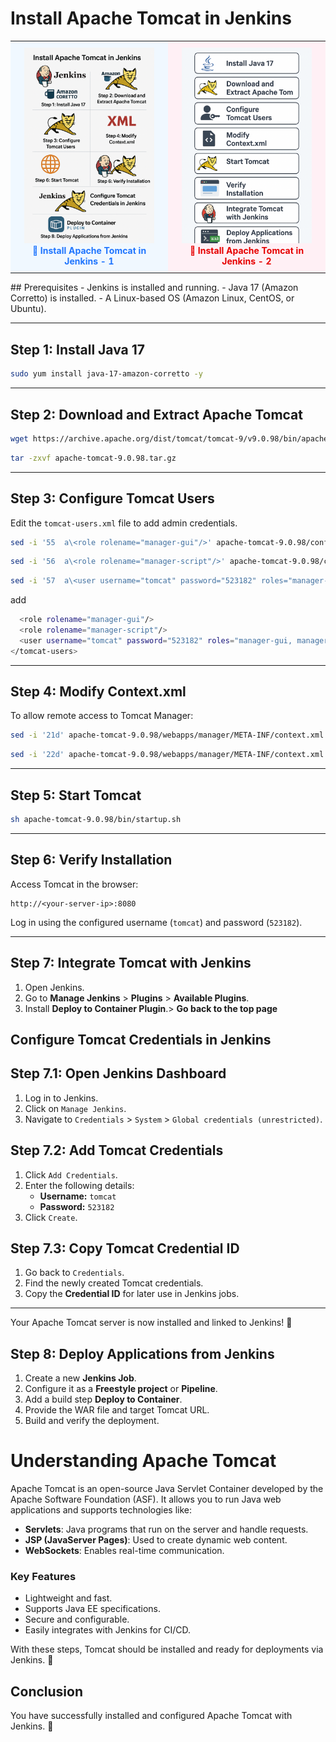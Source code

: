 # Install Apache Tomcat in Jenkins
<table>
  <tr>
    <td align="center" style="background-color:#f0f8ff; padding:10px;">
      <img src="https://github.com/arumullayaswanth/Devops-Software-Installation-Project/blob/d08f8ca936c18e489df753fc012e18adf80d8568/Pictures/Install%20Apache%20Tomcat%20in%20Jenkins-1.png" width="90%">
      <br><b style="color:#1f75fe;">🔵 Install Apache Tomcat in Jenkins - 1</b>
    </td>
    <td align="center" style="background-color:#fff0f5; padding:10px;">
      <img src="https://github.com/arumullayaswanth/Devops-Software-Installation-Project/blob/d08f8ca936c18e489df753fc012e18adf80d8568/Pictures/Install%20Apache%20Tomcat%20in%20Jenkins-2.png" width="90%">
      <br><b style="color:#e60000;">🔴 Install Apache Tomcat in Jenkins - 2</b>
    </td>
  </tr>
</table>
## Prerequisites
- Jenkins is installed and running.
- Java 17 (Amazon Corretto) is installed.
- A Linux-based OS (Amazon Linux, CentOS, or Ubuntu).

---

## Step 1: Install Java 17
```sh
sudo yum install java-17-amazon-corretto -y
```

---

## Step 2: Download and Extract Apache Tomcat
```sh
wget https://archive.apache.org/dist/tomcat/tomcat-9/v9.0.98/bin/apache-tomcat-9.0.98.tar.gz
```
```sh
tar -zxvf apache-tomcat-9.0.98.tar.gz
```

---

## Step 3: Configure Tomcat Users
Edit the `tomcat-users.xml` file to add admin credentials.
```sh
sed -i '55  a\<role rolename="manager-gui"/>' apache-tomcat-9.0.98/conf/tomcat-users.xml
```
```sh
sed -i '56  a\<role rolename="manager-script"/>' apache-tomcat-9.0.98/conf/tomcat-users.xml
```
```sh
sed -i '57  a\<user username="tomcat" password="523182" roles="manager-gui, manager-script"/>' apache-tomcat-9.0.98/conf/tomcat-users.xml
```
add
```sh
  <role rolename="manager-gui"/>
  <role rolename="manager-script"/>
  <user username="tomcat" password="523182" roles="manager-gui, manager-script"/>
</tomcat-users>
```
---

## Step 4: Modify Context.xml
To allow remote access to Tomcat Manager:
```sh
sed -i '21d' apache-tomcat-9.0.98/webapps/manager/META-INF/context.xml
```
```sh
sed -i '22d' apache-tomcat-9.0.98/webapps/manager/META-INF/context.xml
```
---

## Step 5: Start Tomcat
```sh
sh apache-tomcat-9.0.98/bin/startup.sh
```

---

## Step 6: Verify Installation
Access Tomcat in the browser:
```
http://<your-server-ip>:8080
```
Log in using the configured username (`tomcat`) and password (`523182`).

---


## Step 7: Integrate Tomcat with Jenkins
1. Open Jenkins.
2. Go to **Manage Jenkins** > **Plugins** > **Available Plugins**.
3. Install **Deploy to Container Plugin**.> **Go back to the top page**



## Configure Tomcat Credentials in Jenkins

## Step 7.1: Open Jenkins Dashboard

1. Log in to Jenkins.
2. Click on `Manage Jenkins`.
3. Navigate to `Credentials` > `System` > `Global credentials (unrestricted)`.

## Step 7.2: Add Tomcat Credentials

1. Click `Add Credentials`.
2. Enter the following details:
   - **Username:** `tomcat`
   - **Password:** `523182`
3. Click `Create`.

## Step 7.3: Copy Tomcat Credential ID

1. Go back to `Credentials`.
2. Find the newly created Tomcat credentials.
3. Copy the **Credential ID** for later use in Jenkins jobs.

---

Your Apache Tomcat server is now installed and linked to Jenkins! 🚀


## Step 8: Deploy Applications from Jenkins

1. Create a new **Jenkins Job**.
2. Configure it as a **Freestyle project** or **Pipeline**.
3. Add a build step **Deploy to Container**.
4. Provide the WAR file and target Tomcat URL.
5. Build and verify the deployment.

# Understanding Apache Tomcat

Apache Tomcat is an open-source Java Servlet Container developed by the Apache Software Foundation (ASF). It allows you to run Java web applications and supports technologies like:

- **Servlets**: Java programs that run on the server and handle requests.
- **JSP (JavaServer Pages)**: Used to create dynamic web content.
- **WebSockets**: Enables real-time communication.

### Key Features

- Lightweight and fast.
- Supports Java EE specifications.
- Secure and configurable.
- Easily integrates with Jenkins for CI/CD.

With these steps, Tomcat should be installed and ready for deployments via Jenkins. 🚀

## Conclusion
You have successfully installed and configured Apache Tomcat with Jenkins. 🚀



